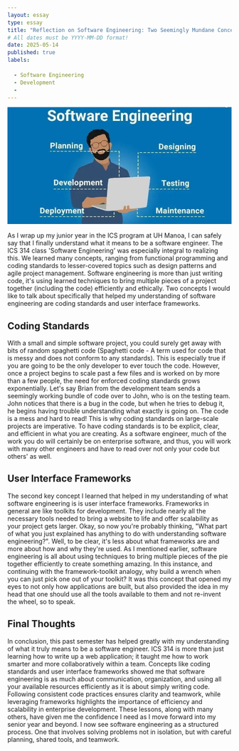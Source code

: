 ```yaml
---
layout: essay
type: essay
title: "Reflection on Software Engineering: Two Seemingly Mundane Concepts That Helped My Understanding"
# All dates must be YYYY-MM-DD format!
date: 2025-05-14
published: true
labels:

  - Software Engineering
  - Development
  - 
---
```

<img width="700px" class="rounded float-center pe-4" src="../img/software-engineering-(1).jpg">
<br>

As I wrap up my junior year in the ICS program at UH Manoa, I can safely say that I finally understand what it means to be a software engineer. The ICS 314 class 'Software Engineering' was especially integral to realizing this. We learned many concepts, ranging from functional programming and coding standards to lesser-covered topics such as design patterns and agile project management. Software engineering is more than just writing code, it's using learned techniques to bring multiple pieces of a project together (including the code) efficiently and ethically. Two concepts I would like to talk about specifically that helped my understanding of software engineering are coding standards and user interface frameworks. 

## Coding Standards
With a small and simple software project, you could surely get away with bits of random spaghetti code (Spaghetti code - A term used for code that is messy and does not conform to any standards). This is especially true if you are going to be the only developer to ever touch the code. However, once a project begins to scale past a few files and is worked on by more than a few people, the need for enforced coding standards grows exponentially. Let's say Brian from the development team sends a seemingly working bundle of code over to John, who is on the testing team. John notices that there is a bug in the code, but when he tries to debug it, he begins having trouble understanding what exactly is going on. The code is a mess and hard to read! This is why coding standards on large-scale projects are imperative. To have coding standards is to be explicit, clear, and efficient in what you are creating. As a software engineer, much of the work you do will certainly be on enterprise software, and thus, you will work with many other engineers and have to read over not only your code but others' as well. 

## User Interface Frameworks
The second key concept I learned that helped in my understanding of what software engineering is is user interface frameworks. Frameworks in general are like toolkits for development. They include nearly all the necessary tools needed to bring a website to life and offer scalability as your project gets larger. Okay, so now you're probably thinking, "What part of what you just explained has anything to do with understanding software engineering?". Well, to be clear, it's less about what frameworks are and more about how and why they're used. As I mentioned earlier, software engineering is all about using techniques to bring multiple pieces of the pie together efficiently to create something amazing. In this instance, and continuing with the framework-toolkit analogy, why build a wrench when you can just pick one out of your toolkit? It was this concept that opened my eyes to not only how applications are built, but also provided the idea in my head that one should use all the tools available to them and not re-invent the wheel, so to speak.

## Final Thoughts
In conclusion, this past semester has helped greatly with my understanding of what it truly means to be a software engineer. ICS 314 is more than just learning how to write up a web application; it taught me how to work smarter and more collaboratively within a team. Concepts like coding standards and user interface frameworks showed me that software engineering is as much about communication, organization, and using all your available resources efficiently as it is about simply writing code. Following consistent code practices ensures clarity and teamwork, while leveraging frameworks highlights the importance of efficiency and scalability in enterprise development. These lessons, along with many others, have given me the confidence I need as I move forward into my senior year and beyond. I now see software engineering as a structured process. One that involves solving problems not in isolation, but with careful planning, shared tools, and teamwork.

